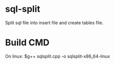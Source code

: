# sql-split
Split sql file into insert file and create tables file.

# Build CMD
On linux:
    $g++ sqlsplit.cpp -o sqlsplit-x86_64-linux
